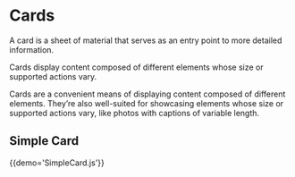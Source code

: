 # Cards

A card is a sheet of material that serves as an entry point to more detailed information.

Cards display content composed of different elements whose size or supported actions vary.

Cards are a convenient means of displaying content composed of different elements. They’re also well-suited for showcasing elements whose size or supported actions vary, like photos with captions of variable length.

## Simple Card

{{demo='SimpleCard.js'}}
